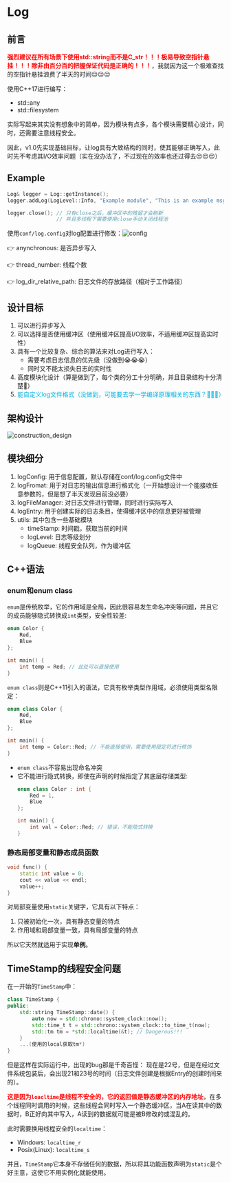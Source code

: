 # Log

## 前言
<font color="red"><b>强烈建议在所有场景下使用std::string而不是C_str！！！极易导致空指针悬挂！！！除非由百分百的把握保证代码是正确的！！！</b></font>，我就因为这一个极难查找的空指针悬挂浪费了半天的时间😔😔😔

使用C++17进行编写：
- std::any
- std::filesystem

实际写起来其实没有想象中的简单，因为模块有点多，各个模块需要精心设计，同时，还需要注意线程安全。

因此，v1.0先实现基础目标，让log具有大致结构的同时，使其能够正确写入，此时先不考虑其I/O效率问题（实在没办法了，不过现在的效率也还过得去😔😔😔）

## Example
```cpp
Log& logger = Log::getInstance();
logger.addLog(LogLevel::Info, "Example module", "This is an example msg!!!");

logger.close(); // 只有close之后，缓冲区中的残留才会刷新
                // 并且多线程下需要使用close手动关闭线程池
```
使用`conf/log.config`对log配置进行修改：![config](../srceenshot/config.png)

👉 anynchronous: 是否异步写入

👉 thread_number: 线程个数

👉 log_dir_relative_path: 日志文件的存放路径（相对于工作路径）

## 设计目标
1. 可以进行异步写入
2. 可以选择是否使用缓冲区（使用缓冲区提高I/O效率，不适用缓冲区提高实时性）
3. 具有一个比较复杂、综合的算法来对Log进行写入：
    - 需要考虑日志信息的优先级（没做到😭😭😭）
    - 同时又不能太损失日志的实时性
4. 高度模块化设计（算是做到了，每个类的分工十分明确，并且目录结构十分清楚👼）
5. <font color="sky-blue">能自定义log文件格式（没做到，可能要去学一学编译原理相关的东西？🤔🤔🤔）</font>

## 架构设计
![construction_design](../srceenshot/log_construction_design.png)

## 模块细分
1. logConfig: 用于信息配置，默认存储在conf/log.config文件中
2. logFromat: 用于对日志的输出信息进行格式化（一开始想设计一个能接收任意参数的，但是想了半天发现目前没必要）
3. logFileManager: 对日志文件进行管理，同时进行实际写入
4. logEntry: 用于创建实际的日志条目，使得缓冲区中的信息更好被管理
5. utils: 其中包含一些基础模块
    - timeStamp: 时间戳，获取当前的时间
    - logLevel: 日志等级划分
    - logQueue: 线程安全队列，作为缓冲区

## C++语法
### enum和enum class
`enum`是传统枚举，它的作用域是全局，因此很容易发生命名冲突等问题，并且它的成员能够隐式转换成`int`类型，安全性较差:
```cpp
enum Color {
    Red,
    Blue
};

int main() {
    int temp = Red; // 此处可以直接使用
}
```

`enum class`则是C++11引入的语法，它具有枚举类型作用域，必须使用类型名限定：
```cpp
enum class Color {
    Red,
    Blue
};

int main() {
    int temp = Color::Red; // 不能直接使用，需要使用限定符进行修饰
}
```
- `enum class`不容易出现命名冲突
- 它不能进行隐式转换，即使在声明的时候指定了其底层存储类型:
    ```cpp
    enum class Color : int {
        Red = 1, 
        Blue
    };

    int main() {
        int val = Color::Red; // 错误，不能隐式转换
    }
    ```

### 静态局部变量和静态成员函数
```cpp
void func() {
    static int value = 0;
    cout << value << endl;
    value++;
}
```
对局部变量使用`static`关键字，它具有以下特点：
1. 只被初始化一次，具有静态变量的特点
2. 作用域和局部变量一致，具有局部变量的特点

所以它天然就适用于实现**单例**。

## TimeStamp的线程安全问题
在一开始的`TimeStamp`中：
```cpp
class TimeStamp {
public:
    std::string TimeStamp::date() {
        auto now = std::chrono::system_clock::now();
        std::time_t t = std::chrono::system_clock::to_time_t(now);
        std::tm tm = *std::localtime(&t); // Dangerous!!!
    }
    ...(使用的local获取tm*)
}
```

但是这样在实际运行中，出现的bug那是千奇百怪：
现在是22号，但是在经过文件系统包装后，会出现21和23号的时间（日志文件创建是根据Entry的创建时间来的）。

<font color="red"><b>这是因为``loacltime``是线程不安全的，它的返回值是静态缓冲区的内存地址</b></font>，在多个线程同时调用的时候，这些线程会同时写入一个静态缓冲区，当A在读其中的数据时，B正好向其中写入，A读到的数据就可能是被B修改的或混乱的。

此时需要换用线程安全的``localtime``：
- Windows: ``localtime_r``
- Posix(Linux): ``localtime_s``

并且，``TimeStamp``它本身不存储任何的数据，所以将其功能函数声明为``static``是个好主意，这使它不用实例化就能使用。